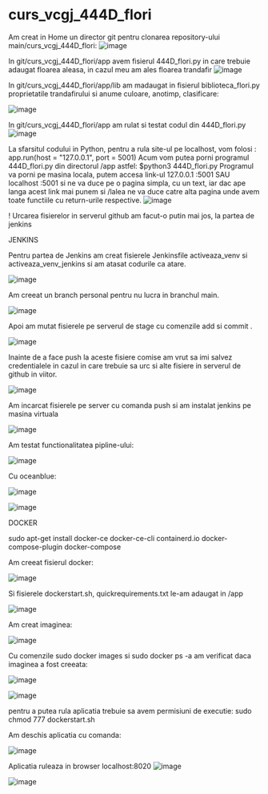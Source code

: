 # curs_vcgj_444D_flori

Am creat in Home un director git pentru clonarea repository-ului main/curs_vcgj_444D_flori:
![image](https://github.com/andrei162/curs_vcgj_444D_flori/assets/128401623/86d37cfe-76c3-4b5c-ad3d-73fba40d26d1)

In git/curs_vcgj_444D_flori/app avem fisierul 444D_flori.py in care trebuie adaugat floarea aleasa, in cazul meu am ales floarea trandafir
![image](https://github.com/andrei162/curs_vcgj_444D_flori/assets/128401623/e2e9ff65-2519-4dff-82f5-84532c6b9667)

In git/curs_vcgj_444D_flori/app/lib am madaugat in fisierul biblioteca_flori.py proprietatile trandafirului si anume culoare, anotimp, clasificare:


![image](https://github.com/andrei162/curs_vcgj_444D_flori/assets/128401623/e4639908-fee4-401a-bde6-bbfba6fe9b1f)

In git/curs_vcgj_444D_flori/app am rulat si testat codul din 444D_flori.py
![image](https://github.com/andrei162/curs_vcgj_444D_flori/assets/128401623/14d9299f-f6b4-4372-aa98-d97c4b459468)

La sfarsitul codului in Python, pentru a rula site-ul pe localhost, vom folosi : 
app.run(host = "127.0.0.1", port = 5001) Acum vom putea porni programul 444D_flori.py din directorul /app astfel: $python3 444D_flori.py Programul va porni pe masina locala, putem accesa link-ul 127.0.0.1 :5001 SAU localhost :5001 si ne va duce pe o pagina simpla, cu un text, iar dac ape langa acest link mai punem si /lalea ne va duce catre alta pagina unde avem toate functiile cu return-urile respective.
![image](https://github.com/andrei162/curs_vcgj_444D_flori/assets/128401623/f3f0ca79-ad10-4cb4-b1de-1cff4ef543f0)

! Urcarea fisierelor in serverul github am facut-o putin mai jos, la partea de jenkins


JENKINS

Pentru partea de Jenkins am creat fisierele Jenkinsfile activeaza_venv si activeaza_venv_jenkins si am atasat codurile ca atare.

![image](https://github.com/andrei162/curs_vcgj_444D_flori/assets/128401623/15acc269-43a2-4e9c-b6ee-b16529785370)

Am creeat un branch personal pentru nu lucra in branchul main.

![image](https://github.com/andrei162/curs_vcgj_444D_flori/assets/128401623/77e7f5dc-853f-45d4-84c0-f6fc9bc3c3c9)


Apoi am mutat fisierele pe serverul de stage cu comenzile add si commit .

![image](https://github.com/andrei162/curs_vcgj_444D_flori/assets/128401623/2e556ab2-205e-4cde-8ddc-8178b946e0ea)


Inainte de a face push la aceste fisiere comise am vrut sa imi salvez credentialele in cazul in care trebuie sa urc si alte fisiere in serverul de github in viitor.

![image](https://github.com/andrei162/curs_vcgj_444D_flori/assets/128401623/1ac687ad-6456-444d-9ec8-26e82afc67e1)


Am incarcat fisierele pe server cu comanda push si am instalat jenkins pe masina virtuala 


![image](https://github.com/andrei162/curs_vcgj_444D_flori/assets/128401623/b7986edb-be94-4960-a06b-a4208398d3af)


Am testat functionalitatea pipline-ului:


![image](https://github.com/andrei162/curs_vcgj_444D_flori/assets/128401623/022fb1b5-d095-45e6-912e-8a838eb6df29)

Cu oceanblue:


![image](https://github.com/andrei162/curs_vcgj_444D_flori/assets/128401623/fe33e507-005a-4a44-8e9a-60c3fdad283b)


![image](https://github.com/andrei162/curs_vcgj_444D_flori/assets/128401623/2e64808d-b319-435d-aa11-2dbde2846633)

DOCKER

sudo apt-get install docker-ce docker-ce-cli containerd.io docker-compose-plugin docker-compose 

Am creeat fisierul docker:


![image](https://github.com/andrei162/curs_vcgj_444D_flori/assets/128401623/f9d4bc1b-a2f3-4f1e-9a30-c0d21f3f5701)
 
 Si fisierele dockerstart.sh, quickrequirements.txt le-am adaugat in /app
 
 ![image](https://github.com/andrei162/curs_vcgj_444D_flori/assets/128401623/89b71d1e-bab7-41c7-a0b3-229aeaddcef8)

Am creat imaginea:

![image](https://github.com/andrei162/curs_vcgj_444D_flori/assets/128401623/dc28f769-bc4d-4de2-945f-d9439fa9b302)


Cu comenzile sudo docker images si sudo docker ps -a am verificat daca imaginea a fost creeata:


![image](https://github.com/andrei162/curs_vcgj_444D_flori/assets/128401623/f4b3ef09-d8ce-409a-96fd-3d2c531ab812)


![image](https://github.com/andrei162/curs_vcgj_444D_flori/assets/128401623/9c1eba46-bfc9-45d3-acd6-ae4ed404eddb)



pentru a putea rula aplicatia trebuie sa avem permisiuni de executie: sudo chmod 777 dockerstart.sh 


Am deschis aplicatia cu comanda:

![image](https://github.com/andrei162/curs_vcgj_444D_flori/assets/128401623/83176603-5dcb-4e1d-954c-3a9187df38f6)

Aplicatia ruleaza in browser localhost:8020
![image](https://github.com/andrei162/curs_vcgj_444D_flori/assets/128401623/892c255e-6a94-4dbd-8710-f5a728ad3038)


![image](https://github.com/andrei162/curs_vcgj_444D_flori/assets/128401623/c8fa01c9-8ecb-4e54-8f0f-ee1011cfd227)















